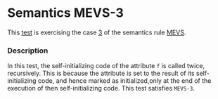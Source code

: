 # Semantics MEVS-3

This [test](.) is exercising the case [3](../Readme.md) of the semantics rule [MEVS](../../mevs/Readme.md).

### Description

In this test, the self-initializing code of the attribute `f` is called twice, recursively. This is because the attribute is set to the result of its self-initializing code, and hence marked as initialized,only at  the end of the execution of then self-initializing code. This test satisfies `MEVS-3`.
